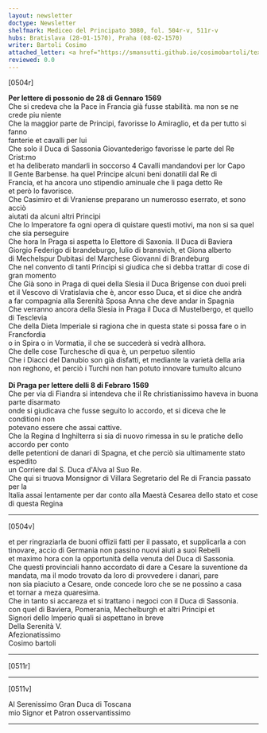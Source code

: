 ```yaml
---
layout: newsletter
doctype: Newsletter
shelfmark: Mediceo del Principato 3080, fol. 504r-v, 511r-v
hubs: Bratislava (28-01-1570), Praha (08-02-1570)
writer: Bartoli Cosimo
attached_letter: <a href="https://smansutti.github.io/cosimobartoli/texts/TBD/">TBD</a>
reviewed: 0.0
---
```


[0504r]  
  
  
<strong>Per lettere di possonio de 28 di Gennaro 1569</strong>  
Che si credeva che la Pace in Francia già fusse stabilità. ma non se ne crede piu niente  
Che la maggior parte de Principi, favorisse lo Amiraglio, et da per tutto si fanno  
fanterie et cavalli per lui  
Che solo il Duca di Sassonia Giovantederigo favorisse le parte del Re Crist:mo  
et ha deliberato mandarli in soccorso 4 Cavalli mandandovi per lor Capo  
Il Gente Barbense. ha quel Principe alcuni beni donatili dal Re di  
Francia, et ha ancora uno stipendio aminuale che li paga detto Re  
et però lo favorisce.  
Che Casimiro et di Vraniense preparano un numerosso eserrato, et sono acciò  
aiutati da alcuni altri Principi  
Che lo Imperatore fa ogni opera di quistare questi motivi, ma non si sa quel che sia perseguire  
Che hora In Praga si aspetta lo Elettore di Saxonia. Il Duca di Baviera  
Giorgio Federigo di brandeburgo, Iulio di bransvich, et Giona alberto  
di Mechelspur Dubitasi del Marchese Giovanni di Brandeburg  
Che nel convento di tanti Principi si giudica che si debba trattar di cose di gran momento  
Che Già sono in Praga di quei della Slesia il Duca Brigense con duoi preli  
et il Vescovo di Vratislavia che è, ancor esso Duca, et si dice che andrà  
a far compagnia alla Serenità Sposa Anna che deve andar in Spagnia  
Che verranno ancora della Slesia in Praga il Duca di Mustelbergo, et quello  
di Tesclevia  
Che della Dieta Imperiale si ragiona che in questa state si possa fare o in Francfordia  
o in Spira o in Vormatia, il che se succederà si vedrà allhora.  
Che delle cose Turchesche di qua è, un perpetuo silentio  
Che i Diacci del Danubio son già disfatti, et mediante la varietà della aria  
non reghono, et perciò i Turchi non han potuto innovare tumulto alcuno  
<br/><strong>Di Praga per lettere delli 8 di Febraro 1569</strong>  
Che per via di Fiandra si intendeva che il Re christianissimo haveva in buona parte disarmato  
onde si giudicava che fusse seguito lo accordo, et si diceva che le conditioni non  
potevano essere che assai cattive.  
Che la Regina d Inghilterra si sia di nuovo rimessa in su le pratiche dello accordo per conto  
delle petentioni de danari di Spagna, et che perciò sia ultimamente stato espedito  
un Corriere dal S. Duca d'Alva al Suo Re.  
Che qui si truova Monsignor di Villara Segretario del Re di Francia passato per la  
Italia assai lentamente per dar conto alla Maestà Cesarea dello stato et cose di questa Regina  
  
---  

[0504v]  
  
  
et per ringraziarla de buoni offizii fatti per il passato, et supplicarla a con  
tinovare, accio di Germania non passino nuovi aiuti a suoi Rebelli  
et maximo hora con la opportunità della venuta del Duca di Sassonia.  
Che questi provinciali hanno accordato di dare a Cesare la suventione da  
mandata, ma il modo trovato da loro di provvedere i danari, pare  
non sia piaciuto a Cesare, onde concede loro che se ne possino a casa  
et tornar a meza quaresima.  
Che in tanto si accareza et si trattano i negoci con il Duca di Sassonia.  
con quel di Baviera, Pomerania, Mechelburgh et altri Principi et  
Signori dello Imperio quali si aspettano in breve  
Della Serenità V.  
Afezionatissimo  
Cosimo bartoli  
  
---  

[0511r]  
  
  
  
---  

[0511v]  
  
  
Al Serenissimo Gran Duca di Toscana  
mio Signor et Patron osservantissimo  
  
---  

